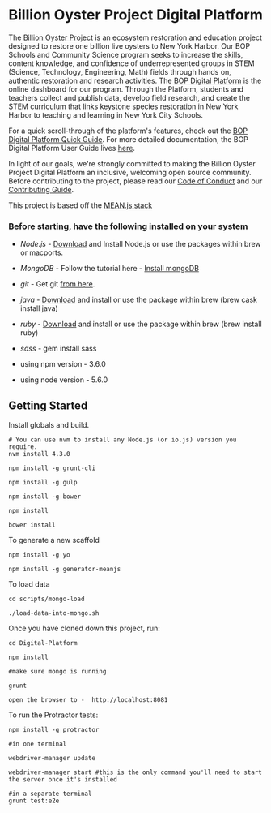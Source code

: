 # Billion Oyster Project Digital Platform

The [Billion Oyster Project](bop.nyc) is an ecosystem restoration and education project designed to restore one billion live oysters to New York Harbor.  Our BOP Schools and Community Science program seeks to increase the skills, content knowledge, and confidence of underrepresented groups in STEM (Science, Technology, Engineering, Math) fields through hands on, authentic restoration and research activities.  The [BOP Digital Platform](https://platform.bop.nyc) is the online dashboard for our program.  Through the Platform, students and teachers collect and publish data, develop field research, and create the STEM curriculum that links keystone species restoration in New York Harbor to teaching and learning in New York City Schools.  

For a quick scroll-through of the platform's features, check out the [BOP Digital Platform Quick Guide](https://www.arcgis.com/apps/MapJournal/index.html?appid=64589a40aed54de69ea6ffab01a0868f). For more detailed documentation, the BOP Digital Platform User Guide lives [here](https://github.com/BillionOysterProject/docs/wiki/Digital-Platform-User-Guide-Table-of-Contents).

In light of our goals, we're strongly committed to making the Billion Oyster Project Digital Platform an inclusive, welcoming open source community.  Before contributing to the project, please read our [Code of Conduct](https://github.com/BillionOysterProject/docs/blob/master/CODE_OF_CONDUCT.md) and our [Contributing Guide](https://github.com/BillionOysterProject/Digital-Platform/blob/master/CONTRIBUTING.md).

This project is based off the <a href="http://meanjs.org/">MEAN.js stack</a>

### Before starting, have the following installed on your system
* *Node.js* -  <a href="http://nodejs.org/download/">Download</a> and Install Node.js or use the packages within brew or macports.
* *MongoDB* - Follow the tutorial here - <a href="https://www.mongodb.com/download-center?jmp=nav#community">Install mongoDB</a>
* *git* - Get git <a href="http://git-scm.com/download/mac">from here</a>.
* *java* - <a href="https://www.java.com/en/download/">Download</a> and install or use the package within brew (brew cask install java)
* *ruby* - <a href="https://www.ruby-lang.org/en/downloads/">Download</a> and install or use the package within brew (brew install ruby)
* *sass* - gem install sass

* using npm version - 3.6.0
* using node version - 5.6.0

## Getting Started
Install globals and build.
```
# You can use nvm to install any Node.js (or io.js) version you require.
nvm install 4.3.0

npm install -g grunt-cli

npm install -g gulp

npm install -g bower

npm install

bower install
```

To generate a new scaffold
```
npm install -g yo

npm install -g generator-meanjs

```

To load data
```
cd scripts/mongo-load

./load-data-into-mongo.sh
```


Once you have cloned down this project, run:
```
cd Digital-Platform

npm install

#make sure mongo is running

grunt

open the browser to -  http://localhost:8081

```

To run the Protractor tests:
```
npm install -g protractor

#in one terminal

webdriver-manager update

webdriver-manager start #this is the only command you'll need to start the server once it's installed

#in a separate terminal
grunt test:e2e
```
